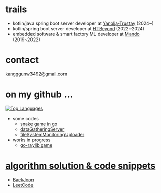 # trails
- kotlin/java spring boot server developer at [Yanolja-Trustay](https://www.trustay.me/) (2024~)
- kotlin/spring boot server developer at [HTBeyond](https://htbeyond.com/) (2022~2024)  
- embedded software & smart factory ML developer at [Mando](https://www.hlmando.com/ko/main.do) (2019~2022)

# contact  
kangggunw3492@gmail.com

# on my github ...
[![Top Languages](https://github-readme-stats.vercel.app/api/top-langs/?username=r3g492&langs_count=8&hide=java,jupyter%20notebook&layout=compact&theme=onedark&border_color=333333&custom_title=Most%20Used%20Languages%20%28GitHub%29)](https://github.com/r3g492)
- some codes
    - [snake game in go](https://github.com/r3g492/helloGame)
    - [dataGatheringServer](https://github.com/r3g492/dataGatherer)
    - [fileSystemMonitoringUploader](https://github.com/r3g492/S3FileUpload)
- works in progress
    - [go-raylib game](https://github.com/r3g492/blazethenet)

# [algorithm solution & code snippets](https://r3g492.github.io/skills-github-pages/)
- [BaekJoon](https://www.acmicpc.net/user/kangggunw3492)
- [LeetCode](https://leetcode.com/u/R3g492/)
